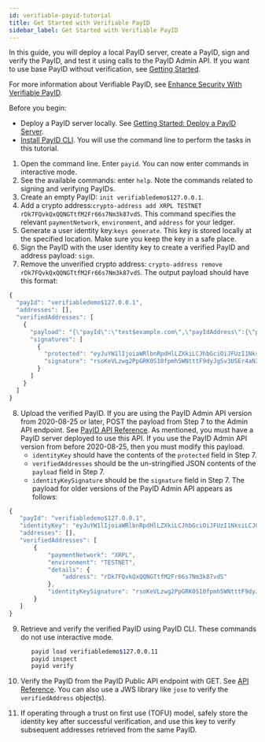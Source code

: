 ```yaml
---
id: verifiable-payid-tutorial
title: Get Started with Verifiable PayID
sidebar_label: Get Started with Verifiable PayID
---
```


In this guide, you will deploy a local PayID server, create a PayID, sign and verify the PayID, and test it using calls to the PayID Admin API. If you want to use base PayID without verification, see [Getting Started](/).

For more information about Verifiable PayID, see [Enhance Security With Verifiable PayID](verifiable-payid).

Before you begin:

- Deploy a PayID server locally. See [Getting Started: Deploy a PayID Server](/#run-a-payid-server).
- [Install PayID CLI](payid-cli). You will use the command line to perform the tasks in this tutorial.

1. Open the command line. Enter `payid`. You can now enter commands in interactive mode.
2. See the available commands: enter `help`. Note the commands related to signing and verifying PayIDs.
3. Create an empty PayID: `init verifiabledemo$127.0.0.1`.
4. Add a crypto address:`crypto-address add XRPL TESTNET rDk7FQvkQxQQNGTtfM2Fr66s7Nm3k87vdS`. This command specifies the relevant `paymentNetwork`, `environment`, and `address` for your ledger.
5. Generate a user identity key:`keys generate`. This key is stored locally at the specified location. Make sure you keep the key in a safe place.
6. Sign the PayID with the user identity key to create a verified PayID and address payload: `sign`.
7. Remove the unverified crypto address: `crypto-address remove rDk7FQvkQxQQNGTtfM2Fr66s7Nm3k87vdS`. The output payload should have this format:

```js
{
  "payId": "verifiabledemo$127.0.0.1",
  "addresses": [],
  "verifiedAddresses": [
    {
      "payload": "{\"payId\":\"test$example.com\",\"payIdAddress\":{\"paymentNetwork\":\"XRPL\",\"environment\":\"TESTNET\",\"addressDetailsType\":\"CryptoAddressDetails\",\"addressDetails\":{\"address\":\"rDk7FQvkQxQQNGTtfM2Fr66s7Nm3k87vdS\"}}}",
      "signatures": [
        {
          "protected": "eyJuYW1lIjoiaWRlbnRpdHlLZXkiLCJhbGciOiJFUzI1NksiLCJ0eXAiOiJKT1NFK0pTT04iLCJiNjQiOmZhbHNlLCJjcml0IjpbImI2NCIsIm5hbWUiXSwiandrIjp7ImNydiI6InNlY3AyNTZrMSIsIngiOiI2S0dtcEF6WUhWUm9qVmU5UEpfWTVyZHltQ21kTy1xaVRHem1Edl9waUlvIiwieSI6ImhxS3Vnc1g3Vjk3eFRNLThCMTBONUQxcW44MUZWMjItM1p0TURXaXZfSnciLCJrdHkiOiJFQyIsImtpZCI6Im4zNlhTc0M1TjRnNUtCVzRBWXJ5d1ZtRE1kUWNEV1BJX0RfNUR1UlNhNDAifX0",
          "signature": "rsoKeVLzwg2PpGRK0S10fpmh5WNtttF9dyJgSv3USEr4aN3bUBzp5ImRQo8wlh3E00GtZ2cse-lhoQ4zJKj0Jw"
        }
      ]
    }
  ]
}
```

8. Upload the verified PayID. If you are using the PayID Admin API version from 2020-08-25 or later, POST the payload from Step 7 to the Admin API endpoint. See [PayID API Reference](https://api.payid.org). As mentioned, you must have a PayID server deployed to use this API.
   If you use the PayID Admin API version from before 2020-08-25, then you must modify this payload.
   - `identityKey` should have the contents of the `protected` field in Step 7.
   - `verifiedAddresses` should be the un-stringified JSON contents of the `payload` field in Step 7.
   - `identityKeySignature` should be the `signature` field in Step 7.
     The payload for older versions of the PayID Admin API appears as follows:

```js
{
   "payId": "verifiabledemo$127.0.0.1",
   "identityKey": "eyJuYW1lIjoiaWRlbnRpdHlLZXkiLCJhbGciOiJFUzI1NksiLCJ0eXAiOiJKT1NFK0pTT04iLCJiNjQiOmZhbHNlLCJjcml0IjpbImI2NCIsIm5hbWUiXSwiandrIjp7ImNydiI6InNlY3AyNTZrMSIsIngiOiI2S0dtcEF6WUhWUm9qVmU5UEpfWTVyZHltQ21kTy1xaVRHem1Edl9waUlvIiwieSI6ImhxS3Vnc1g3Vjk3eFRNLThCMTBONUQxcW44MUZWMjItM1p0TURXaXZfSnciLCJrdHkiOiJFQyIsImtpZCI6Im4zNlhTc0M1TjRnNUtCVzRBWXJ5d1ZtRE1kUWNEV1BJX0RfNUR1UlNhNDAifX0",
   "addresses": [],
   "verifiedAddresses": [
       {
           "paymentNetwork": "XRPL",
           "environment": "TESTNET",
           "details": {
               "address": "rDk7FQvkQxQQNGTtfM2Fr66s7Nm3k87vdS"
           },
           "identityKeySignature": "rsoKeVLzwg2PpGRK0S10fpmh5WNtttF9dyJgSv3USEr4aN3bUBzp5ImRQo8wlh3E00GtZ2cse-lhoQ4zJKj0Jw"
       }
   ]
}
```

9. Retrieve and verify the verified PayID using PayID CLI. These commands do not use interactive mode.

   ```bash
      payid load verifiabledemo$127.0.0.11
      payid inspect
      payid verify
   ```

10. Verify the PayID from the PayID Public API endpoint with GET. See [API Reference](https://api.payid.org/). You can also use a JWS library like `jose` to verify the `verifiedAddress` object(s).
11. If operating through a trust on first use (TOFU) model, safely store the identity key after successful verification, and use this key to verify subsequent addresses retrieved from the same PayID.

